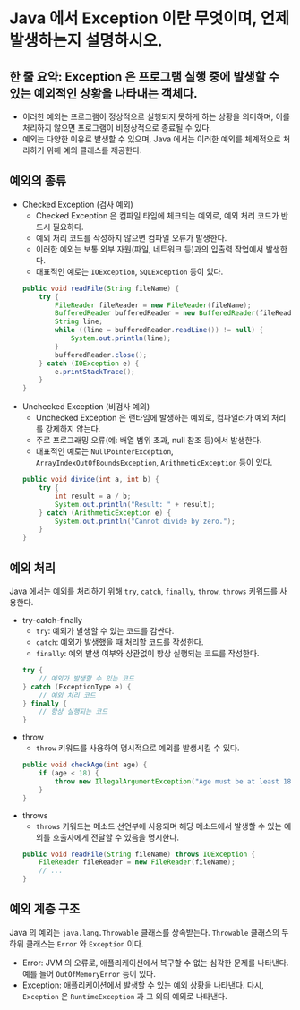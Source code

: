 # Java 에서 Exception 이란 무엇이며, 언제 발생하는지 설명하시오.

## 한 줄 요약: Exception 은 프로그램 실행 중에 발생할 수 있는 예외적인 상황을 나타내는 객체다.
- 이러한 예외는 프로그램이 정상적으로 실행되지 못하게 하는 상황을 의미하며, 이를 처리하지 않으면 프로그램이 비정상적으로 종료될 수 있다.
- 예외는 다양한 이유로 발생할 수 있으며, Java 에서는 이러한 예외를 체계적으로 처리하기 위해 예외 클래스를 제공한다.

## 예외의 종류
- Checked Exception (검사 예외)
    - Checked Exception 은 컴파일 타임에 체크되는 예외로, 예외 처리 코드가 반드시 필요하다.
    - 예외 처리 코드를 작성하지 않으면 컴파일 오류가 발생한다.
    - 이러한 예외는 보통 외부 자원(파일, 네트워크 등)과의 입출력 작업에서 발생한다.
    - 대표적인 예로는 `IOException`, `SQLException` 등이 있다.
    ```Java
    public void readFile(String fileName) {
        try {
            FileReader fileReader = new FileReader(fileName);
            BufferedReader bufferedReader = new BufferedReader(fileReader);
            String line;
            while ((line = bufferedReader.readLine()) != null) {
                System.out.println(line);
            }
            bufferedReader.close();
        } catch (IOException e) {
            e.printStackTrace();
        }
    }
    ```
- Unchecked Exception (비검사 예외)
    - Unchecked Exception 은 런타임에 발생하는 예외로, 컴파일러가 예외 처리를 강제하지 않는다.
    - 주로 프로그래밍 오류(예: 배열 범위 초과, null 참조 등)에서 발생한다.
    - 대표적인 예로는 `NullPointerException`, `ArrayIndexOutOfBoundsException`, `ArithmeticException` 등이 있다.
    ```Java
    public void divide(int a, int b) {
        try {
            int result = a / b;
            System.out.println("Result: " + result);
        } catch (ArithmeticException e) {
            System.out.println("Cannot divide by zero.");
        }
    }
    ```

## 예외 처리
Java 에서는 예외를 처리하기 위해 `try`, `catch`, `finally`, `throw`, `throws` 키워드를 사용한다.
- try-catch-finally
    - `try`: 예외가 발생할 수 있는 코드를 감싼다.
    - `catch`: 예외가 발생했을 때 처리할 코드를 작성한다.
    - `finally`: 예외 발생 여부와 상관없이 항상 실행되는 코드를 작성한다.
    ```Java
    try {
        // 예외가 발생할 수 있는 코드
    } catch (ExceptionType e) {
        // 예외 처리 코드
    } finally {
        // 항상 실행되는 코드
    }
    ```
- throw
    - `throw` 키워드를 사용하여 명시적으로 예외를 발생시킬 수 있다.
    ```Java
    public void checkAge(int age) {
        if (age < 18) {
            throw new IllegalArgumentException("Age must be at least 18.");
        }
    }
    ```
- throws
    - `throws` 키워드는 메소드 선언부에 사용되며 해당 메소드에서 발생할 수 있는 예외를 호출자에게 전달할 수 있음을 명시한다.
    ```Java
    public void readFile(String fileName) throws IOException {
        FileReader fileReader = new FileReader(fileName);
        // ...
    }
    ```

## 예외 계층 구조
Java 의 예외는 `java.lang.Throwable` 클래스를 상속받는다. `Throwable` 클래스의 두 하위 클래스는 `Error` 와 `Exception` 이다.
- Error: JVM 의 오류로, 애플리케이션에서 복구할 수 없는 심각한 문제를 나타낸다. 예를 들어 `OutOfMemoryError` 등이 있다.
- Exception: 애플리케이션에서 발생할 수 있는 예외 상황을 나타낸다. 다시, `Exception` 은 `RuntimeException` 과 그 외의 예외로 나타낸다.
